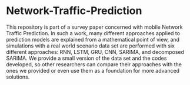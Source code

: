 # Network-Traffic-Prediction

This repository is part of a survey paper concerned with mobile Network Traffic Prediction. In such a work, many different approaches applied
to prediction models are explained from a mathematical point of view, and simulations with a real world scenario data set are performed with six 
different approaches: RNN, LSTM, GRU, CNN, SARIMA, and decomposed SARIMA. We provide a small version of the data set and the codes developed, 
so other researchers can compare their approaches with the ones we provided or even use them as a foundation for more advanced solutions.
